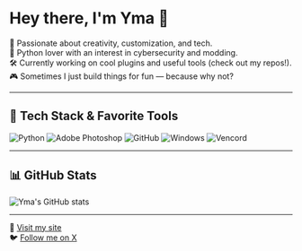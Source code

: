 # Hey there, I'm Yma 👋

🎨 Passionate about creativity, customization, and tech.  
🐍 Python lover with an interest in cybersecurity and modding.  
🛠️ Currently working on cool plugins and useful tools (check out my repos!).  
🎮 Sometimes I just build things for fun — because why not?

---

## 🧰 Tech Stack & Favorite Tools

![Python](https://img.shields.io/badge/Python-3776AB?style=for-the-badge&logo=python&logoColor=white)
![Adobe Photoshop](https://img.shields.io/badge/Adobe%20Photoshop-31A8FF?style=for-the-badge&logo=Adobe-Photoshop&logoColor=white)
![GitHub](https://img.shields.io/badge/GitHub-181717?style=for-the-badge&logo=github&logoColor=white)
![Windows](https://img.shields.io/badge/Windows-0078D6?style=for-the-badge&logo=windows&logoColor=white)
![Vencord](https://img.shields.io/badge/Vencord-5865F2?style=for-the-badge&logo=discord&logoColor=white)

---

## 📊 GitHub Stats

![Yma's GitHub stats](https://github-readme-stats.vercel.app/api?username=luciacaminos&show_icons=true&theme=tokyonight)

---

📎 [Visit my site](https://guns.lo/kfc)  
🐦 [Follow me on X](https://x.com/yamofficiel_)
